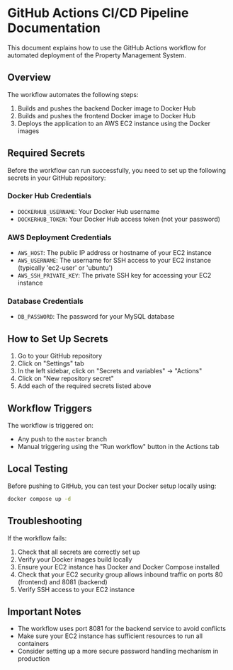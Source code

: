 # GitHub Actions CI/CD Pipeline Documentation

This document explains how to use the GitHub Actions workflow for automated deployment of the Property Management System.

## Overview

The workflow automates the following steps:
1. Builds and pushes the backend Docker image to Docker Hub
2. Builds and pushes the frontend Docker image to Docker Hub
3. Deploys the application to an AWS EC2 instance using the Docker images

## Required Secrets

Before the workflow can run successfully, you need to set up the following secrets in your GitHub repository:

### Docker Hub Credentials
- `DOCKERHUB_USERNAME`: Your Docker Hub username
- `DOCKERHUB_TOKEN`: Your Docker Hub access token (not your password)

### AWS Deployment Credentials
- `AWS_HOST`: The public IP address or hostname of your EC2 instance
- `AWS_USERNAME`: The username for SSH access to your EC2 instance (typically 'ec2-user' or 'ubuntu')
- `AWS_SSH_PRIVATE_KEY`: The private SSH key for accessing your EC2 instance

### Database Credentials
- `DB_PASSWORD`: The password for your MySQL database

## How to Set Up Secrets

1. Go to your GitHub repository
2. Click on "Settings" tab
3. In the left sidebar, click on "Secrets and variables" -> "Actions"
4. Click on "New repository secret"
5. Add each of the required secrets listed above

## Workflow Triggers

The workflow is triggered on:
- Any push to the `master` branch
- Manual triggering using the "Run workflow" button in the Actions tab

## Local Testing

Before pushing to GitHub, you can test your Docker setup locally using:

```bash
docker compose up -d
```

## Troubleshooting

If the workflow fails:

1. Check that all secrets are correctly set up
2. Verify your Docker images build locally
3. Ensure your EC2 instance has Docker and Docker Compose installed
4. Check that your EC2 security group allows inbound traffic on ports 80 (frontend) and 8081 (backend)
5. Verify SSH access to your EC2 instance

## Important Notes

- The workflow uses port 8081 for the backend service to avoid conflicts
- Make sure your EC2 instance has sufficient resources to run all containers
- Consider setting up a more secure password handling mechanism in production